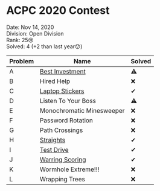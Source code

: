 
# ACPC 2020 Contest

Date: Nov 14, 2020  
Division: Open Division  
Rank: 25😢  
Solved: 4 (+2 than last year😯)

Problem | Name | Solved
--|--|--
A|[Best Investment](Problem-A/A.md)|⚠
B|Hired Help|❌
C|[Laptop Stickers](Problem-C/C.md)|✔
D|Listen To Your Boss|⚠
E|Monochromatic Minesweeper|❌
F|Password Rotation|❌
G|Path Crossings|❌
H|[Straights](Problem-H/H.md)|✔
I|[Test Drive](Problem-I/I.md)|✔
J|[Warring Scoring](Problem-J/J.md)|✔
K|Wormhole Extreme!!!|❌
L|Wrapping Trees|❌
